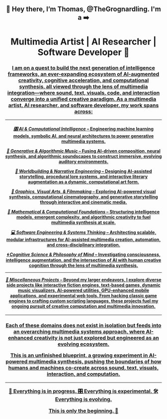 <h2 align = "center"><b>
  👋 Hey there, I’m Thomas, @TheGrognardling. I'm a ➡️
</b></h2>
<h1 align = "center"><b>    
  Multimedia Artist | AI Researcher | Software Developer 🚀
  </b></h1>
  
  <h3 align = "center"><u>
I am on a quest to build the next generation of intelligence frameworks, an ever-expanding ecosystem of AI-augmented creativity, cognitive acceleration, and computational synthesis, all viewed through the lens of multimedia integration—where sound, text, visuals, code, and interaction converge into a unified creative paradigm. As a multimedia artist, AI researcher, and software developer, my work spans across:
 </u></h3>
 
---
<h4 align = "center"><u>

<i>🎛️ AI & Computational Intelligence</i> – Engineering machine learning models, symbolic AI, and neural architectures to power generative multimedia systems.

<i>🎵 Generative & Algorithmic Music</i>  – Fusing AI-driven composition, neural synthesis, and algorithmic soundscapes to construct immersive, evolving auditory environments.

<i>📜 Worldbuilding & Narrative Engineering</i>  – Designing AI-assisted storytelling, procedural lore systems, and interactive literary augmentation as a dynamic, computational art form.

<i>🎨 Graphics, Visual Arts, & Filmmaking</i>  – Exploring AI-powered visual synthesis, computational cinematography, and generative storytelling through interactive and cinematic media.

<i>🔢 Mathematical & Computational Foundations</i>  – Structuring intelligence models, emergent complexity, and algorithmic creativity to fuel multimedia synthesis at scale.

<i>💻 Software Engineering & Systems Thinking</i>  – Architecting scalable, modular infrastructures for AI-assisted multimedia creation, automation, and cross-disciplinary integration.

<i>🌀 Cognitive Science & Philosophy of Mind</i>  – Investigating consciousness, intelligence augmentation, and the intersection of AI with human creative cognition through the lens of multimedia synthesis.

---

<b><i>📂 Miscellaneous Projects</i></b> – Beyond my larger endeavors, I explore diverse side projects like interactive fiction engines, text-based games, dynamic music visualizers, AI-powered utilities, GPU-enhanced mobile applications, and experimental web tools. From hacking classic game engines to crafting custom scripting languages, these projects fuel my ongoing pursuit of creative computation and multimedia innovation.

 </u></h4>

 ---

<h3 align = "center"><u>
Each of these domains does not exist in isolation but feeds into an overarching multimedia systems approach, where AI-enhanced creativity is not just explored but engineered as an evolving ecosystem.

This is an unfinished blueprint, a growing experiment in AI-powered multimedia synthesis, pushing the boundaries of how humans and machines co-create across sound, text, visuals, interaction, and computation.

---

🔧 Everything is in progress.
🎛️ Everything is experimental.
🛠️ Everything is evolving.

This is only the beginning. 🚀

  </u></h3>
